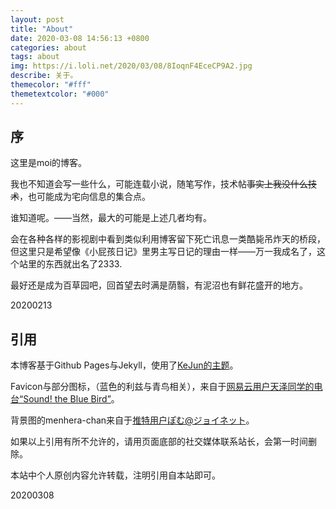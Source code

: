 ```yaml
---
layout: post
title: "About"
date: 2020-03-08 14:56:13 +0800
categories: about
tags: about
img: https://i.loli.net/2020/03/08/8IoqnF4EceCP9A2.jpg
describe: 关于。
themecolor: "#fff"
themetextcolor: "#000"
---
```


## 序

这里是moi的博客。

我也不知道会写一些什么，可能连载小说，随笔写作，技术帖~~事实上我没什么技术~~，也可能成为宅向信息的集合点。

谁知道呢。——当然，最大的可能是上述几者均有。

会在各种各样的影视剧中看到类似利用博客留下死亡讯息一类酷毙吊炸天的桥段，但这里只是希望像《小屁孩日记》里男主写日记的理由一样——万一我成名了，这个站里的东西就出名了2333.

最好还是成为百草园吧，回首望去时满是荫翳，有泥沼也有鲜花盛开的地方。

20200213



## 引用

本博客基于Github Pages与Jekyll，使用了[KeJun的主题](http://mdui.kejun.me/#/)。

Favicon与部分图标，（蓝色的利兹与青鸟相关），来自于[网易云用户天泽同学的电台“Sound! the Blue Bird”](http://music.163.com/radio/?id=794401800&userid=1460931632)。

背景图的menhera-chan来自于[推特用户ぽむ@ジョイネット](https://twitter.com/pomujoynet1)。

如果以上引用有所不允许的，请用页面底部的社交媒体联系站长，会第一时间删除。

本站中个人原创内容允许转载，注明引用自本站即可。

20200308